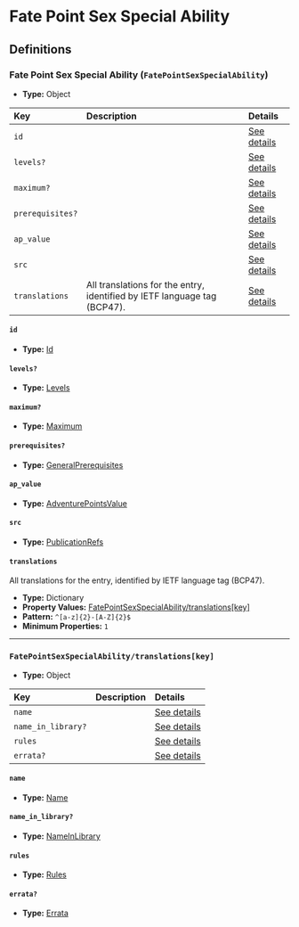 # Fate Point Sex Special Ability

## Definitions

### <a name="FatePointSexSpecialAbility"></a> Fate Point Sex Special Ability (`FatePointSexSpecialAbility`)

- **Type:** Object

Key | Description | Details
:-- | :-- | :--
`id` |  | <a href="#FatePointSexSpecialAbility/id">See details</a>
`levels?` |  | <a href="#FatePointSexSpecialAbility/levels">See details</a>
`maximum?` |  | <a href="#FatePointSexSpecialAbility/maximum">See details</a>
`prerequisites?` |  | <a href="#FatePointSexSpecialAbility/prerequisites">See details</a>
`ap_value` |  | <a href="#FatePointSexSpecialAbility/ap_value">See details</a>
`src` |  | <a href="#FatePointSexSpecialAbility/src">See details</a>
`translations` | All translations for the entry, identified by IETF language tag (BCP47). | <a href="#FatePointSexSpecialAbility/translations">See details</a>

#### <a name="FatePointSexSpecialAbility/id"></a> `id`

- **Type:** <a href="../_Activatable.md#Id">Id</a>

#### <a name="FatePointSexSpecialAbility/levels"></a> `levels?`

- **Type:** <a href="../_Activatable.md#Levels">Levels</a>

#### <a name="FatePointSexSpecialAbility/maximum"></a> `maximum?`

- **Type:** <a href="../_Activatable.md#Maximum">Maximum</a>

#### <a name="FatePointSexSpecialAbility/prerequisites"></a> `prerequisites?`

- **Type:** <a href="../_Prerequisite.md#GeneralPrerequisites">GeneralPrerequisites</a>

#### <a name="FatePointSexSpecialAbility/ap_value"></a> `ap_value`

- **Type:** <a href="../_Activatable.md#AdventurePointsValue">AdventurePointsValue</a>

#### <a name="FatePointSexSpecialAbility/src"></a> `src`

- **Type:** <a href="../source/_PublicationRef.md#PublicationRefs">PublicationRefs</a>

#### <a name="FatePointSexSpecialAbility/translations"></a> `translations`

All translations for the entry, identified by IETF language tag (BCP47).

- **Type:** Dictionary
- **Property Values:** <a href="#FatePointSexSpecialAbility/translations[key]">FatePointSexSpecialAbility/translations[key]</a>
- **Pattern:** `^[a-z]{2}-[A-Z]{2}$`
- **Minimum Properties:** `1`

---

### <a name="FatePointSexSpecialAbility/translations[key]"></a> `FatePointSexSpecialAbility/translations[key]`

- **Type:** Object

Key | Description | Details
:-- | :-- | :--
`name` |  | <a href="#FatePointSexSpecialAbility/translations[key]/name">See details</a>
`name_in_library?` |  | <a href="#FatePointSexSpecialAbility/translations[key]/name_in_library">See details</a>
`rules` |  | <a href="#FatePointSexSpecialAbility/translations[key]/rules">See details</a>
`errata?` |  | <a href="#FatePointSexSpecialAbility/translations[key]/errata">See details</a>

#### <a name="FatePointSexSpecialAbility/translations[key]/name"></a> `name`

- **Type:** <a href="../_Activatable.md#Name">Name</a>

#### <a name="FatePointSexSpecialAbility/translations[key]/name_in_library"></a> `name_in_library?`

- **Type:** <a href="../_Activatable.md#NameInLibrary">NameInLibrary</a>

#### <a name="FatePointSexSpecialAbility/translations[key]/rules"></a> `rules`

- **Type:** <a href="../_Activatable.md#Rules">Rules</a>

#### <a name="FatePointSexSpecialAbility/translations[key]/errata"></a> `errata?`

- **Type:** <a href="../source/_Erratum.md#Errata">Errata</a>
